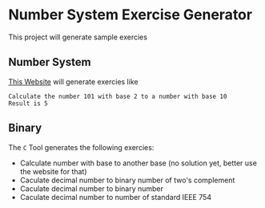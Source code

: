 # Number System Exercise Generator
This project will generate sample exercies

## Number System
[This Website](https://rawgit.com/xremix/Number-System-Exercise-Generator/master/number-system-exercises.html) will generate exercies like
```
Calculate the number 101 with base 2 to a number with base 10
Result is 5
```

## Binary
The `C` Tool generates the following exercies:
- Calculate number with base to another base (no solution yet, better use the website for that)
- Caculate decimal number to binary number of two's complement
- Caculate decimal number to binary number
- Caculate decimal number to number of standard IEEE 754

